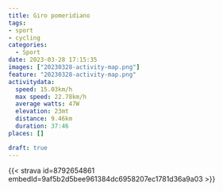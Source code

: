 ```yaml
---
title: Giro pomeridiano
tags:
- sport
- cycling
categories:
  - Sport
date: 2023-03-28 17:15:35
images: ["20230328-activity-map.png"]
feature: "20230328-activity-map.png"
activitydata:
  speed: 15.03km/h
  max speed: 22.78km/h
  average watts: 47W
  elevation: 23mt
  distance: 9.46km
  duration: 37:46
places: []

draft: true
---
```


<!--more--> 

 [//]: # ({{< figure src="20230328-activity-map.png" title="map" >}})


{{< strava id=8792654861 embedId=9af5b2d5bee961384dc6958207ec1781d36a9a03 >}}
